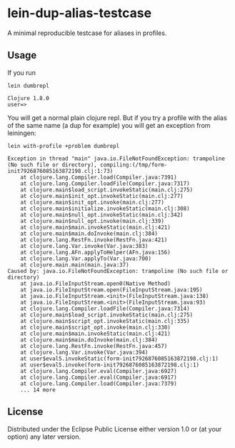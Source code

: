 # lein-dup-alias-testcase

A minimal reproducible testcase for aliases in profiles.

## Usage

If you run

    lein dumbrepl
    
    Clojure 1.8.0
    user=> 


You will get a normal plain clojure repl. But if you try a profile with the alias of the same name (a dup for example) you will get an exception from leiningen:

    lein with-profile +problem dumbrepl

    Exception in thread "main" java.io.FileNotFoundException: trampoline (No such file or directory), compiling:(/tmp/form-init7926876085163872198.clj:1:73)
        at clojure.lang.Compiler.load(Compiler.java:7391)
        at clojure.lang.Compiler.loadFile(Compiler.java:7317)
        at clojure.main$load_script.invokeStatic(main.clj:275)
        at clojure.main$init_opt.invokeStatic(main.clj:277)
        at clojure.main$init_opt.invoke(main.clj:277)
        at clojure.main$initialize.invokeStatic(main.clj:308)
        at clojure.main$null_opt.invokeStatic(main.clj:342)
        at clojure.main$null_opt.invoke(main.clj:339)
        at clojure.main$main.invokeStatic(main.clj:421)
        at clojure.main$main.doInvoke(main.clj:384)
        at clojure.lang.RestFn.invoke(RestFn.java:421)
        at clojure.lang.Var.invoke(Var.java:383)
        at clojure.lang.AFn.applyToHelper(AFn.java:156)
        at clojure.lang.Var.applyTo(Var.java:700)
        at clojure.main.main(main.java:37)
    Caused by: java.io.FileNotFoundException: trampoline (No such file or directory)
        at java.io.FileInputStream.open0(Native Method)
        at java.io.FileInputStream.open(FileInputStream.java:195)
        at java.io.FileInputStream.<init>(FileInputStream.java:138)
        at java.io.FileInputStream.<init>(FileInputStream.java:93)
        at clojure.lang.Compiler.loadFile(Compiler.java:7314)
        at clojure.main$load_script.invokeStatic(main.clj:275)
        at clojure.main$script_opt.invokeStatic(main.clj:335)
        at clojure.main$script_opt.invoke(main.clj:330)
        at clojure.main$main.invokeStatic(main.clj:421)
        at clojure.main$main.doInvoke(main.clj:384)
        at clojure.lang.RestFn.invoke(RestFn.java:457)
        at clojure.lang.Var.invoke(Var.java:394)
        at user$eval5.invokeStatic(form-init7926876085163872198.clj:1)
        at user$eval5.invoke(form-init7926876085163872198.clj:1)
        at clojure.lang.Compiler.eval(Compiler.java:6927)
        at clojure.lang.Compiler.eval(Compiler.java:6917)
        at clojure.lang.Compiler.load(Compiler.java:7379)
        ... 14 more

## License

Distributed under the Eclipse Public License either version 1.0 or (at
your option) any later version.
